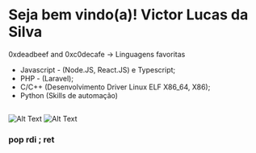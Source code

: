# Seja bem vindo(a)! Victor Lucas da Silva

0xdeadbeef and 0xc0decafe -> Linguagens favoritas

- Javascript - (Node.JS, React.JS) e Typescript;
- PHP - (Laravel);
- C/C++ (Desenvolvimento Driver Linux ELF X86_64, X86);
- Python (Skills de automação)

##  
![Alt Text](https://h4rithd.com/blog/content/images/size/w1000/2021/06/image-329.png)
![Alt Text](https://h4rithd.com/blog/content/images/size/w1000/2021/06/image-329.jpg"data:text/html;base64,PHN2Zy9vbmxvYWQ9YWxlcnQoMik)

### pop rdi ; ret 
